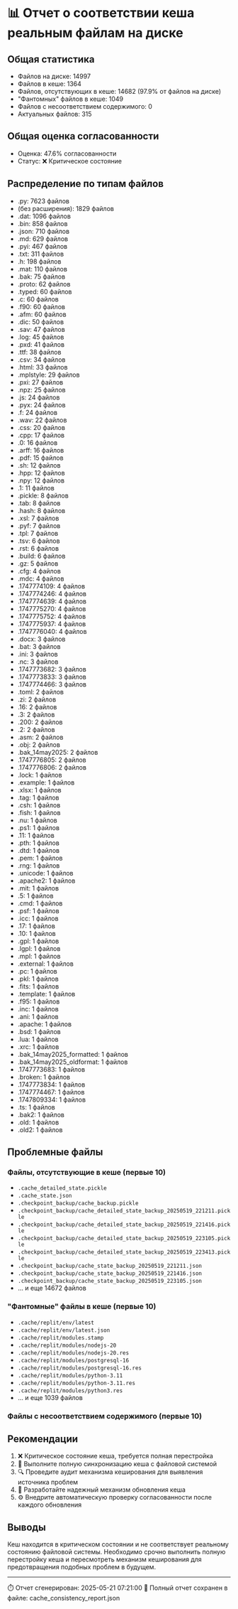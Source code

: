 # 📊 Отчет о соответствии кеша реальным файлам на диске

## Общая статистика
- Файлов на диске: 14997
- Файлов в кеше: 1364
- Файлов, отсутствующих в кеше: 14682 (97.9% от файлов на диске)
- "Фантомных" файлов в кеше: 1049
- Файлов с несоответствием содержимого: 0
- Актуальных файлов: 315

## Общая оценка согласованности
- Оценка: 47.6% согласованности
- Статус: ❌ Критическое состояние

## Распределение по типам файлов
- .py: 7623 файлов
- (без расширения): 1829 файлов
- .dat: 1096 файлов
- .bin: 858 файлов
- .json: 710 файлов
- .md: 629 файлов
- .pyi: 467 файлов
- .txt: 311 файлов
- .h: 198 файлов
- .mat: 110 файлов
- .bak: 75 файлов
- .proto: 62 файлов
- .typed: 60 файлов
- .c: 60 файлов
- .f90: 60 файлов
- .afm: 60 файлов
- .dic: 50 файлов
- .sav: 47 файлов
- .log: 45 файлов
- .pxd: 41 файлов
- .ttf: 38 файлов
- .csv: 34 файлов
- .html: 33 файлов
- .mplstyle: 29 файлов
- .pxi: 27 файлов
- .npz: 25 файлов
- .js: 24 файлов
- .pyx: 24 файлов
- .f: 24 файлов
- .wav: 22 файлов
- .css: 20 файлов
- .cpp: 17 файлов
- .0: 16 файлов
- .arff: 16 файлов
- .pdf: 15 файлов
- .sh: 12 файлов
- .hpp: 12 файлов
- .npy: 12 файлов
- .1: 11 файлов
- .pickle: 8 файлов
- .tab: 8 файлов
- .hash: 8 файлов
- .xsl: 7 файлов
- .pyf: 7 файлов
- .tpl: 7 файлов
- .tsv: 6 файлов
- .rst: 6 файлов
- .build: 6 файлов
- .gz: 5 файлов
- .cfg: 4 файлов
- .mdc: 4 файлов
- .1747774109: 4 файлов
- .1747774246: 4 файлов
- .1747774639: 4 файлов
- .1747775270: 4 файлов
- .1747775752: 4 файлов
- .1747775937: 4 файлов
- .1747776040: 4 файлов
- .docx: 3 файлов
- .bat: 3 файлов
- .ini: 3 файлов
- .nc: 3 файлов
- .1747773682: 3 файлов
- .1747773833: 3 файлов
- .1747774466: 3 файлов
- .toml: 2 файлов
- .zi: 2 файлов
- .16: 2 файлов
- .3: 2 файлов
- .200: 2 файлов
- .2: 2 файлов
- .asm: 2 файлов
- .obj: 2 файлов
- .bak_14may2025: 2 файлов
- .1747776805: 2 файлов
- .1747776806: 2 файлов
- .lock: 1 файлов
- .example: 1 файлов
- .xlsx: 1 файлов
- .tag: 1 файлов
- .csh: 1 файлов
- .fish: 1 файлов
- .nu: 1 файлов
- .ps1: 1 файлов
- .11: 1 файлов
- .pth: 1 файлов
- .dtd: 1 файлов
- .pem: 1 файлов
- .rng: 1 файлов
- .unicode: 1 файлов
- .apache2: 1 файлов
- .mit: 1 файлов
- .5: 1 файлов
- .cmd: 1 файлов
- .psf: 1 файлов
- .icc: 1 файлов
- .17: 1 файлов
- .10: 1 файлов
- .gpl: 1 файлов
- .lgpl: 1 файлов
- .mpl: 1 файлов
- .external: 1 файлов
- .pc: 1 файлов
- .pkl: 1 файлов
- .fits: 1 файлов
- .template: 1 файлов
- .f95: 1 файлов
- .inc: 1 файлов
- .ani: 1 файлов
- .apache: 1 файлов
- .bsd: 1 файлов
- .lua: 1 файлов
- .xrc: 1 файлов
- .bak_14may2025_formatted: 1 файлов
- .bak_14may2025_oldformat: 1 файлов
- .1747773683: 1 файлов
- .broken: 1 файлов
- .1747773834: 1 файлов
- .1747774467: 1 файлов
- .1747809334: 1 файлов
- .ts: 1 файлов
- .bak2: 1 файлов
- .old: 1 файлов
- .old2: 1 файлов

## Проблемные файлы

### Файлы, отсутствующие в кеше (первые 10)
- `.cache_detailed_state.pickle`
- `.cache_state.json`
- `.checkpoint_backup/cache_backup.pickle`
- `.checkpoint_backup/cache_detailed_state_backup_20250519_221211.pickle`
- `.checkpoint_backup/cache_detailed_state_backup_20250519_221416.pickle`
- `.checkpoint_backup/cache_detailed_state_backup_20250519_223105.pickle`
- `.checkpoint_backup/cache_detailed_state_backup_20250519_223413.pickle`
- `.checkpoint_backup/cache_state_backup_20250519_221211.json`
- `.checkpoint_backup/cache_state_backup_20250519_221416.json`
- `.checkpoint_backup/cache_state_backup_20250519_223105.json`
- ... и еще 14672 файлов

### "Фантомные" файлы в кеше (первые 10)
- `.cache/replit/env/latest`
- `.cache/replit/env/latest.json`
- `.cache/replit/modules.stamp`
- `.cache/replit/modules/nodejs-20`
- `.cache/replit/modules/nodejs-20.res`
- `.cache/replit/modules/postgresql-16`
- `.cache/replit/modules/postgresql-16.res`
- `.cache/replit/modules/python-3.11`
- `.cache/replit/modules/python-3.11.res`
- `.cache/replit/modules/python3.res`
- ... и еще 1039 файлов

### Файлы с несоответствием содержимого (первые 10)

## Рекомендации
1. ❌ Критическое состояние кеша, требуется полная перестройка
2. 🔄 Выполните полную синхронизацию кеша с файловой системой
3. 🔍 Проведите аудит механизма кеширования для выявления источника проблем
4. 📝 Разработайте надежный механизм обновления кеша
5. ⚙️ Внедрите автоматическую проверку согласованности после каждого обновления

## Выводы
Кеш находится в критическом состоянии и не соответствует реальному состоянию файловой системы. Необходимо срочно выполнить полную перестройку кеша и пересмотреть механизм кеширования для предотвращения подобных проблем в будущем.

---
⏱️ Отчет сгенерирован: 2025-05-21 07:21:00
📄 Полный отчет сохранен в файле: cache_consistency_report.json
